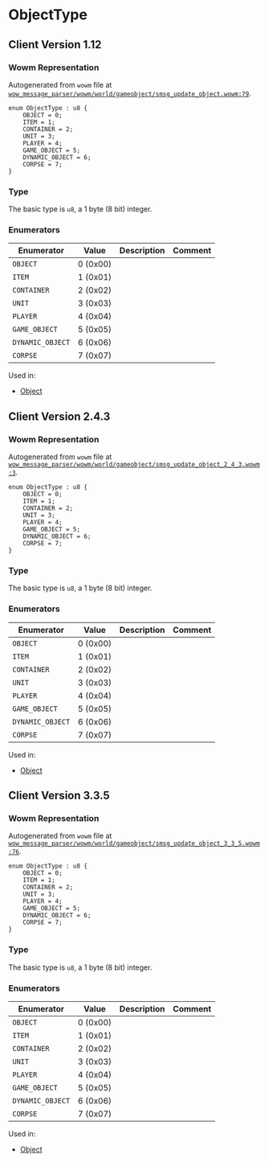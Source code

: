 # ObjectType

## Client Version 1.12

### Wowm Representation

Autogenerated from `wowm` file at [`wow_message_parser/wowm/world/gameobject/smsg_update_object.wowm:79`](https://github.com/gtker/wow_messages/tree/main/wow_message_parser/wowm/world/gameobject/smsg_update_object.wowm#L79).

```rust,ignore
enum ObjectType : u8 {
    OBJECT = 0;
    ITEM = 1;
    CONTAINER = 2;
    UNIT = 3;
    PLAYER = 4;
    GAME_OBJECT = 5;
    DYNAMIC_OBJECT = 6;
    CORPSE = 7;
}
```
### Type
The basic type is `u8`, a 1 byte (8 bit) integer.
### Enumerators
| Enumerator | Value  | Description | Comment |
| --------- | -------- | ----------- | ------- |
| `OBJECT` | 0 (0x00) |  |  |
| `ITEM` | 1 (0x01) |  |  |
| `CONTAINER` | 2 (0x02) |  |  |
| `UNIT` | 3 (0x03) |  |  |
| `PLAYER` | 4 (0x04) |  |  |
| `GAME_OBJECT` | 5 (0x05) |  |  |
| `DYNAMIC_OBJECT` | 6 (0x06) |  |  |
| `CORPSE` | 7 (0x07) |  |  |

Used in:
* [Object](object.md)

## Client Version 2.4.3

### Wowm Representation

Autogenerated from `wowm` file at [`wow_message_parser/wowm/world/gameobject/smsg_update_object_2_4_3.wowm:3`](https://github.com/gtker/wow_messages/tree/main/wow_message_parser/wowm/world/gameobject/smsg_update_object_2_4_3.wowm#L3).

```rust,ignore
enum ObjectType : u8 {
    OBJECT = 0;
    ITEM = 1;
    CONTAINER = 2;
    UNIT = 3;
    PLAYER = 4;
    GAME_OBJECT = 5;
    DYNAMIC_OBJECT = 6;
    CORPSE = 7;
}
```
### Type
The basic type is `u8`, a 1 byte (8 bit) integer.
### Enumerators
| Enumerator | Value  | Description | Comment |
| --------- | -------- | ----------- | ------- |
| `OBJECT` | 0 (0x00) |  |  |
| `ITEM` | 1 (0x01) |  |  |
| `CONTAINER` | 2 (0x02) |  |  |
| `UNIT` | 3 (0x03) |  |  |
| `PLAYER` | 4 (0x04) |  |  |
| `GAME_OBJECT` | 5 (0x05) |  |  |
| `DYNAMIC_OBJECT` | 6 (0x06) |  |  |
| `CORPSE` | 7 (0x07) |  |  |

Used in:
* [Object](object.md)

## Client Version 3.3.5

### Wowm Representation

Autogenerated from `wowm` file at [`wow_message_parser/wowm/world/gameobject/smsg_update_object_3_3_5.wowm:76`](https://github.com/gtker/wow_messages/tree/main/wow_message_parser/wowm/world/gameobject/smsg_update_object_3_3_5.wowm#L76).

```rust,ignore
enum ObjectType : u8 {
    OBJECT = 0;
    ITEM = 1;
    CONTAINER = 2;
    UNIT = 3;
    PLAYER = 4;
    GAME_OBJECT = 5;
    DYNAMIC_OBJECT = 6;
    CORPSE = 7;
}
```
### Type
The basic type is `u8`, a 1 byte (8 bit) integer.
### Enumerators
| Enumerator | Value  | Description | Comment |
| --------- | -------- | ----------- | ------- |
| `OBJECT` | 0 (0x00) |  |  |
| `ITEM` | 1 (0x01) |  |  |
| `CONTAINER` | 2 (0x02) |  |  |
| `UNIT` | 3 (0x03) |  |  |
| `PLAYER` | 4 (0x04) |  |  |
| `GAME_OBJECT` | 5 (0x05) |  |  |
| `DYNAMIC_OBJECT` | 6 (0x06) |  |  |
| `CORPSE` | 7 (0x07) |  |  |

Used in:
* [Object](object.md)

